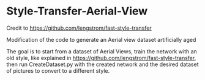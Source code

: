# Style-Transfer-Aerial-View

Credit to https://github.com/lengstrom/fast-style-transfer

Modification of the code to generate an Aerial view dataset artificially aged

The goal is to start from a dataset of Aerial Views, train the network with an old style, like explained in https://github.com/lengstrom/fast-style-transfer, then run CreateDataset.py with the created network and the desired dataset of pictures to convert to a different style.
